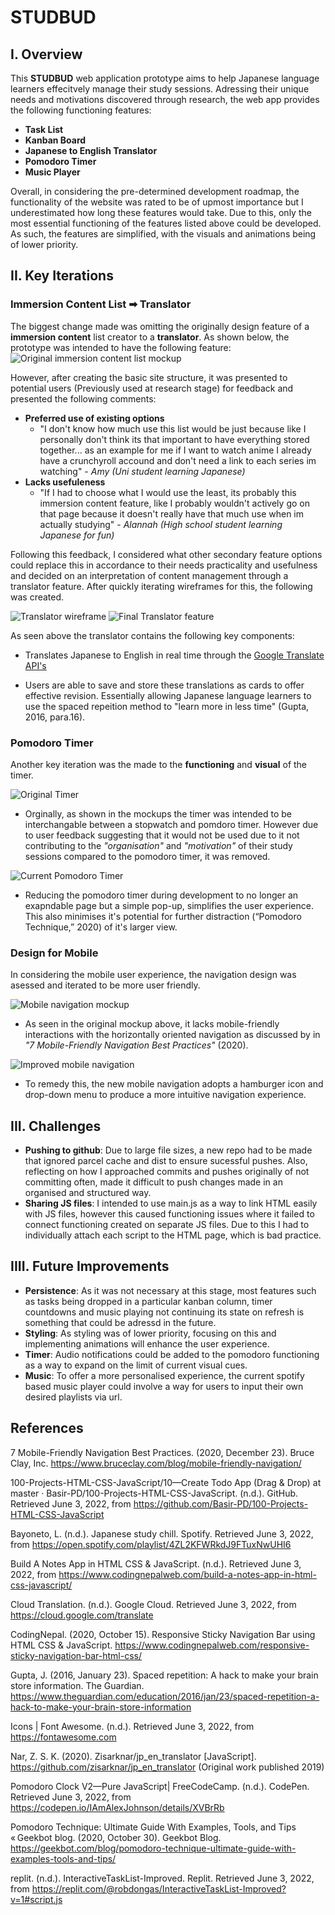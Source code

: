 # STUDBUD

## I. Overview
This **STUDBUD** web application prototype aims to help Japanese language learners effecitvely manage their study sessions. Adressing their unique needs and motivations discovered through research, the web app provides the following functioning features: 
  * **Task List**
  * **Kanban Board**
  * **Japanese to English Translator**
  * **Pomodoro Timer**
  * **Music Player**

Overall, in considering the pre-determined development roadmap, the functionality of the website was rated to be of upmost importance but I underestimated how long these features would take. Due to this, only the most essential functioning of the features listed above could be developed. As such, the features are simplified, with the visuals and animations being of lower priority.

## II. Key Iterations
### Immersion Content List ➡ Translator
The biggest change made was omitting the originally design feature of a **immersion content** list creator to a **translator**. As shown below, the prototype was intended to have the following feature:
![Original immersion content list mockup](docs/content.png)

However, after creating the basic site structure, it was presented to potential users (Previously used at research stage) for feedback and presented the following comments:

* **Preferred use of existing options**
  * "I don't know how much use this list would be just because like I personally don't think its that important to have everything stored together... as an example for me if I want to watch anime I already have a crunchyroll accound and don't need a link to each series im watching" - _Amy (Uni student learning Japanese)_
* **Lacks usefuleness**
  * "If I had to choose what I would use the least, its probably this immersion content feature, like I probably wouldn't actively go on that page because it doesn't really have that much use when im actually studying" - _Alannah (High school student learning Japanese for fun)_

Following this feedback, I considered what other secondary feature options could replace this in accordance to their needs practicality and usefulness and decided on an interpretation of content management through a translator feature. After quickly iterating wireframes for this, the following was created. 

![Translator wireframe](docs/wireframe.jpg)
![Final Translator feature](docs/translator.png)

As seen above the translator contains the following key components: 
* Translates Japanese to English in real time through the [Google Translate API's](https://cloud.google.com/translate/)
  
* Users are able to save and store these translations as cards to offer effective revision. Essentially allowing Japanese language learners to use the spaced repeition method to  "learn more in less time" (Gupta, 2016, para.16).

### Pomodoro Timer
Another key iteration was the made to the **functioning** and **visual** of the timer.

![Original Timer ](docs/timer-original.png)
* Orginally, as shown in the mockups the timer was intended to be interchangable between a stopwatch and pomdoro timer. However due to user feedback suggesting that it would not be used due to it not contributing to the _"organisation"_ and _"motivation"_ of their study sessions compared to the pomodoro timer, it was removed.

![Current Pomodoro Timer](docs/timer-current.png)
* Reducing the pomodoro timer during development to no longer an exapndable page but a simple pop-up, simplifies the user experience. This also minimises it's potential for further distraction (“Pomodoro Technique,” 2020) of it's larger view.  

### Design for Mobile
In considering the mobile user experience, the navigation design was asessed and iterated to be more user friendly. 

![Mobile navigation mockup](docs/nav-mockup.png)
* As seen in the original mockup above, it lacks mobile-friendly interactions with the horizontally oriented navigation as discussed by in _"7 Mobile-Friendly Navigation Best Practices"_ (2020).
  
![Improved mobile navigation](docs/improved-nav.png)
* To remedy this, the new mobile navigation adopts a hamburger icon and drop-down menu to produce a more intuitive navigation experience.

## III. Challenges
* **Pushing to github**: Due to large file sizes, a new repo had to be made that ignored parcel cache and dist to ensure sucessful pushes. Also, reflecting on how I approached commits and pushes originally of not committing often, made it difficult to push changes made in an organised and structured way. 
* **Sharing JS files**: I intended to use main.js as a way to link HTML easily with JS files, however this caused functioning issues where it failed to connect functioning created on separate JS files. Due to this I had to individually attach each script to the HTML page, which is bad practice. 

## IIII. Future Improvements
* **Persistence**: As it was not necessary at this stage, most features such as tasks being dropped in a particular kanban column, timer countdowns and music playing not continuing its state on refresh is something that could be adressd in the future.
* **Styling**: As styling was of lower priority, focusing on this and implementing animations will enhance the user experience.
* **Timer**: Audio notifications could be added to the pomodoro functioning as a way to expand on the limit of current visual cues.
* **Music**: To offer a more personalised experience, the current spotify based music player could involve a way for users to input their own desired playlists via url. 

## References
7 Mobile-Friendly Navigation Best Practices. (2020, December 23). Bruce Clay, Inc. https://www.bruceclay.com/blog/mobile-friendly-navigation/

100-Projects-HTML-CSS-JavaScript/10—Create Todo App (Drag & Drop) at master · Basir-PD/100-Projects-HTML-CSS-JavaScript. (n.d.). GitHub. Retrieved June 3, 2022, from https://github.com/Basir-PD/100-Projects-HTML-CSS-JavaScript

Bayoneto, L. (n.d.). Japanese study chill. Spotify. Retrieved June 3, 2022, from https://open.spotify.com/playlist/4ZL2KFWRkdJ9FTuxNwUHI6

Build A Notes App in HTML CSS & JavaScript. (n.d.). Retrieved June 3, 2022, from https://www.codingnepalweb.com/build-a-notes-app-in-html-css-javascript/

Cloud Translation. (n.d.). Google Cloud. Retrieved June 3, 2022, from https://cloud.google.com/translate

CodingNepal. (2020, October 15). Responsive Sticky Navigation Bar using HTML CSS & JavaScript. https://www.codingnepalweb.com/responsive-sticky-navigation-bar-html-css/

Gupta, J. (2016, January 23). Spaced repetition: A hack to make your brain store information. The Guardian. https://www.theguardian.com/education/2016/jan/23/spaced-repetition-a-hack-to-make-your-brain-store-information

Icons | Font Awesome. (n.d.). Retrieved June 3, 2022, from https://fontawesome.com

Nar, Z. S. K. (2020). Zisarknar/jp_en_translator [JavaScript]. https://github.com/zisarknar/jp_en_translator (Original work published 2019)

Pomodoro Clock V2—Pure JavaScript| FreeCodeCamp. (n.d.). CodePen. Retrieved June 3, 2022, from https://codepen.io/IAmAlexJohnson/details/XVBrRb

Pomodoro Technique: Ultimate Guide With Examples, Tools, and Tips « Geekbot blog. (2020, October 30). Geekbot Blog. https://geekbot.com/blog/pomodoro-technique-ultimate-guide-with-examples-tools-and-tips/

replit. (n.d.). InteractiveTaskList-Improved. Replit. Retrieved June 3, 2022, from https://replit.com/@robdongas/InteractiveTaskList-Improved?v=1#script.js